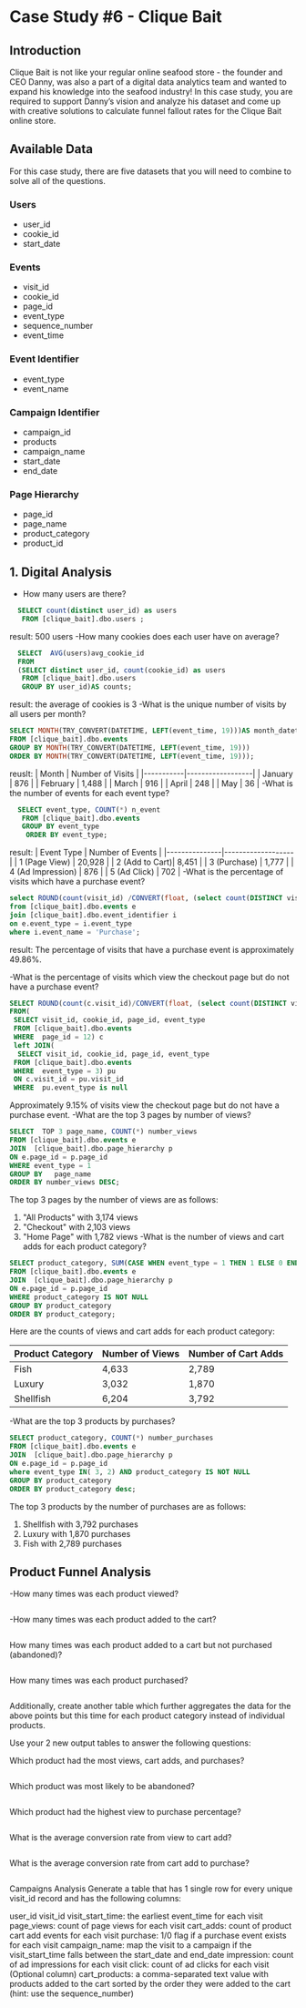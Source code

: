 # Case Study #6 - Clique Bait

## Introduction

Clique Bait is not like your regular online seafood store - the founder and CEO Danny, was also a part of a digital data analytics team and wanted to expand his knowledge into the seafood industry! In this case study, you are required to support Danny’s vision and analyze his dataset and come up with creative solutions to calculate funnel fallout rates for the Clique Bait online store.

## Available Data

For this case study, there are five datasets that you will need to combine to solve all of the questions.

### Users
- user_id
- cookie_id
- start_date
### Events
- visit_id
- cookie_id
- page_id
- event_type
- sequence_number
- event_time
### Event Identifier
- event_type
- event_name
### Campaign Identifier
- campaign_id
- products
- campaign_name
- start_date
- end_date

### Page Hierarchy
- page_id
- page_name
- product_category
- product_id

## 1. Digital Analysis

- How many users are there?

```sql
  SELECT count(distinct user_id) as users
   FROM [clique_bait].dbo.users ;
```
result: 500  users
-How many cookies does each user have on average?
```sql
  SELECT  AVG(users)avg_cookie_id
  FROM
  (SELECT distinct user_id, count(cookie_id) as users
   FROM [clique_bait].dbo.users
   GROUP BY user_id)AS counts;
```
result: the average of cookies is 3 
-What is the unique number of visits by all users per month?
```sql
SELECT MONTH(TRY_CONVERT(DATETIME, LEFT(event_time, 19)))AS month_datetime, count(distinct visit_id)  number_of_visits
FROM [clique_bait].dbo.events
GROUP BY MONTH(TRY_CONVERT(DATETIME, LEFT(event_time, 19)))
ORDER BY MONTH(TRY_CONVERT(DATETIME, LEFT(event_time, 19)));
```
reuslt:
| Month     | Number of Visits |
|-----------|------------------|
| January   | 876              |
| February  | 1,488            |
| March     | 916              |
| April     | 248              |
| May       | 36               |
-What is the number of events for each event type?
```sql
  SELECT event_type, COUNT(*) n_event
   FROM [clique_bait].dbo.events
   GROUP BY event_type
    ORDER BY event_type;
```
result:
| Event Type    | Number of Events |
|---------------|-------------------|
| 1 (Page View) | 20,928            |
| 2 (Add to Cart)| 8,451            |
| 3 (Purchase)  | 1,777             |
| 4 (Ad Impression) | 876          |
| 5 (Ad Click)  | 702              |
-What is the percentage of visits which have a purchase event?
```sql
select ROUND(count(visit_id) /CONVERT(float, (select count(DISTINCT visit_id)  from [clique_bait].dbo.events) )*100,2) percentage_visits_purchase
from [clique_bait].dbo.events e
join [clique_bait].dbo.event_identifier i
on e.event_type = i.event_type
where i.event_name = 'Purchase';
```
result:
The percentage of visits that have a purchase event is approximately 49.86%.

-What is the percentage of visits which view the checkout page but do not have a purchase event?
```sql
SELECT ROUND(count(c.visit_id)/CONVERT(float, (select count(DISTINCT visit_id)  from [clique_bait].dbo.events) )*100,2)
FROM(
 SELECT visit_id, cookie_id, page_id, event_type
 FROM [clique_bait].dbo.events
 WHERE  page_id = 12) c
 left JOIN(
  SELECT visit_id, cookie_id, page_id, event_type
 FROM [clique_bait].dbo.events
 WHERE  event_type = 3) pu
 ON c.visit_id = pu.visit_id
 WHERE  pu.event_type is null
```
Approximately 9.15% of visits view the checkout page but do not have a purchase event.
-What are the top 3 pages by number of views?
```sql
SELECT  TOP 3 page_name, COUNT(*) number_views
FROM [clique_bait].dbo.events e
JOIN  [clique_bait].dbo.page_hierarchy p
ON e.page_id = p.page_id
WHERE event_type = 1 
GROUP BY   page_name
ORDER BY number_views DESC;
```
The top 3 pages by the number of views are as follows:

1. "All Products" with 3,174 views
2. "Checkout" with 2,103 views
3. "Home Page" with 1,782 views
-What is the number of views and cart adds for each product category?
```sql
SELECT product_category, SUM(CASE WHEN event_type = 1 THEN 1 ELSE 0 END) number_views,  SUM(CASE WHEN event_type = 2 THEN 1 ELSE 0 END) AS number_cart_adds
FROM [clique_bait].dbo.events e
JOIN  [clique_bait].dbo.page_hierarchy p
ON e.page_id = p.page_id
WHERE product_category IS NOT NULL
GROUP BY product_category
ORDER BY product_category;
```
Here are the counts of views and cart adds for each product category:

| Product Category | Number of Views | Number of Cart Adds |
|------------------|-----------------|----------------------|
| Fish             | 4,633           | 2,789                |
| Luxury           | 3,032           | 1,870                |
| Shellfish        | 6,204           | 3,792                |
-What are the top 3 products by purchases?
```sql
SELECT product_category, COUNT(*) number_purchases 
FROM [clique_bait].dbo.events e
JOIN  [clique_bait].dbo.page_hierarchy p
ON e.page_id = p.page_id
where event_type IN( 3, 2) AND product_category IS NOT NULL 
GROUP BY product_category
ORDER BY product_category desc;
```
The top 3 products by the number of purchases are as follows:

1. Shellfish with 3,792 purchases
2. Luxury with 1,870 purchases
3. Fish with 2,789 purchases
## Product Funnel Analysis
-How many times was each product viewed?
```sql
```
-How many times was each product added to the cart?
```sql
```
How many times was each product added to a cart but not purchased (abandoned)?
```sql
```
How many times was each product purchased?
```sql
```
Additionally, create another table which further aggregates the data for the above points but this time for each product category instead of individual products.

Use your 2 new output tables to answer the following questions:

Which product had the most views, cart adds, and purchases?
```sql
```
Which product was most likely to be abandoned?
```sql
```
Which product had the highest view to purchase percentage?
```sql
```
What is the average conversion rate from view to cart add?
```sql
```
What is the average conversion rate from cart add to purchase?
```sql
```
Campaigns Analysis
Generate a table that has 1 single row for every unique visit_id record and has the following columns:

user_id
visit_id
visit_start_time: the earliest event_time for each visit
page_views: count of page views for each visit
cart_adds: count of product cart add events for each visit
purchase: 1/0 flag if a purchase event exists for each visit
campaign_name: map the visit to a campaign if the visit_start_time falls between the start_date and end_date
impression: count of ad impressions for each visit
click: count of ad clicks for each visit
(Optional column) cart_products: a comma-separated text value with products added to the cart sorted by the order they were added to the cart (hint: use the sequence_number)
